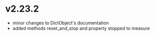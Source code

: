 # v2.23.2

* minor changes to DictObject's documentation
* added methods reset_and_stop and property stopped to measure

